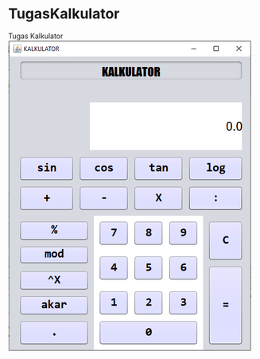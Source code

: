 # TugasKalkulator
Tugas Kalkulator
![kalkulator](https://github.com/Syauqii/TugasKalkulator/blob/master/KALKULATOR.png)
